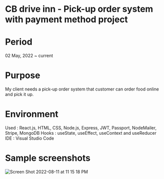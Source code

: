 # CB drive inn - Pick-up order system with payment method project

# Period
02 May, 2022 ~ current

# Purpose
My client needs a pick-up order system that customer can order food online and pick it up. 

# Environment
Used : React.js, HTML, CSS, Node.js, Express, JWT, Passport, NodeMailer, Stripe, MongoDB
Hooks : useState, useEffect, useContext and useReducer
IDE : Visual Studio Code

# Sample screenshots
![Screen Shot 2022-08-11 at 11 15 18 PM](https://user-images.githubusercontent.com/90344204/184289242-26e38b85-6a61-487d-a0ff-c2d5cc8e99a0.png)
